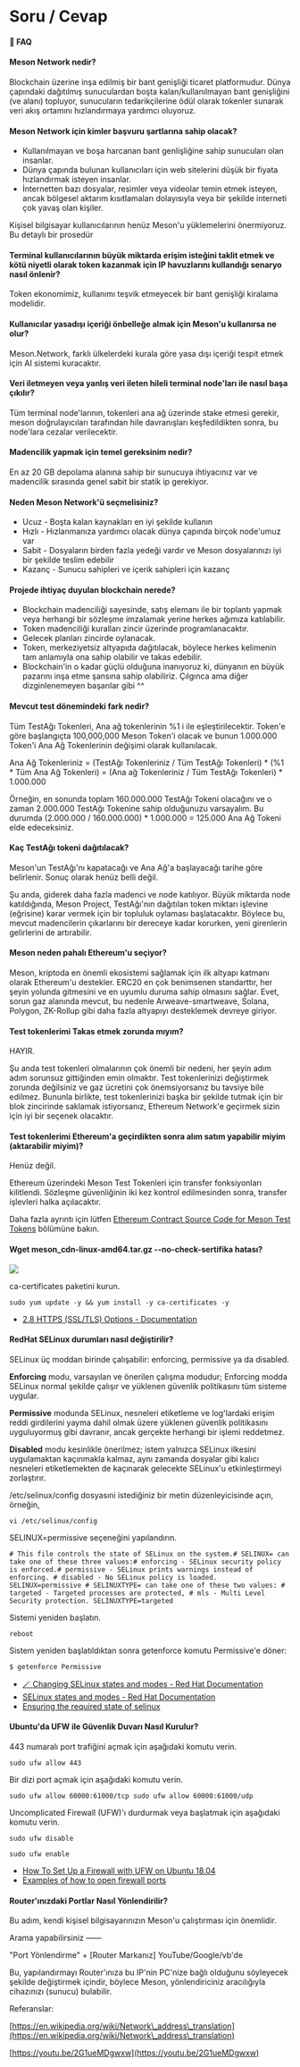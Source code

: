 # Soru / Cevap

#### 🌱 FAQ

#### Meson Network nedir?

Blockchain üzerine inşa edilmiş bir bant genişliği ticaret platformudur. Dünya çapındaki dağıtılmış sunuculardan boşta kalan/kullanılmayan bant genişliğini (ve alanı) topluyor, sunucuların tedarikçilerine ödül olarak tokenler sunarak veri akış ortamını hızlandırmaya yardımcı oluyoruz.

#### Meson Network için kimler başvuru şartlarına sahip olacak?

* Kullanılmayan ve boşa harcanan bant genlişliğine sahip sunucuları olan insanlar.
* Dünya çapında bulunan kullanıcıları için web sitelerini düşük bir fiyata hızlandırmak isteyen insanlar.
* İnternetten bazı dosyalar, resimler veya videolar temin etmek isteyen, ancak bölgesel aktarım kısıtlamaları dolayısıyla veya bir şekilde interneti çok yavaş olan kişiler.

Kişisel bilgisayar kullanıcılarının henüz Meson'u yüklemelerini önermiyoruz. Bu detaylı bir prosedür

#### Terminal kullanıcılarının büyük miktarda erişim isteğini taklit etmek ve kötü niyetli olarak token kazanmak için IP havuzlarını kullandığı senaryo nasıl önlenir?

Token ekonomimiz, kullanımı teşvik etmeyecek bir bant genişliği kiralama modelidir.

#### Kullanıcılar yasadışı içeriği önbelleğe almak için Meson'u kullanırsa ne olur?

Meson.Network, farklı ülkelerdeki kurala göre yasa dışı içeriği tespit etmek için AI sistemi kuracaktır.

#### Veri iletmeyen veya yanlış veri ileten hileli terminal node'ları ile nasıl başa çıkılır?

Tüm terminal node'larının, tokenleri ana ağ üzerinde stake etmesi gerekir, meson doğrulayıcıları tarafından hile davranışları keşfedildikten sonra, bu node'lara cezalar verilecektir.

#### Madencilik yapmak için temel gereksinim nedir?

En az 20 GB depolama alanına sahip bir sunucuya ihtiyacınız var ve madencilik sırasında genel sabit bir statik ip gerekiyor.

#### Neden Meson Network'ü seçmelisiniz?

* Ucuz - Boşta kalan kaynakları en iyi şekilde kullanın
* Hızlı - Hızlanmanıza yardımcı olacak dünya çapında birçok node'umuz var
* Sabit - Dosyaların birden fazla yedeği vardır ve Meson dosyalarınızı iyi bir şekilde teslim edebilir
* Kazanç - Sunucu sahipleri ve içerik sahipleri için kazanç

#### Projede ihtiyaç duyulan blockchain nerede?

* Blockchain madenciliği sayesinde, satış elemanı ile bir toplantı yapmak veya herhangi bir sözleşme imzalamak yerine herkes ağımıza katılabilir.
* Token madenciliği kuralları zincir üzerinde programlanacaktır.
* Gelecek planları zincirde oylanacak.
* Token, merkeziyetsiz altyapıda dağıtılacak, böylece herkes kelimenin tam anlamıyla ona sahip olabilir ve takas edebilir.
* Blockchain'in o kadar güçlü olduğuna inanıyoruz ki, dünyanın en büyük pazarını inşa etme şansına sahip olabiliriz. Çılgınca ama diğer dizginlenemeyen başarılar gibi ^^

#### Mevcut test dönemindeki fark nedir?

Tüm TestAğı Tokenleri, Ana ağ tokenlerinin %1 i ile eşleştirilecektir. Token'e göre başlangıçta 100,000,000 Meson Token'i olacak ve bunun 1.000.000 Token'i Ana Ağ Tokenlerinin değişimi olarak kullanılacak.

Ana Ağ Tokenleriniz = (TestAğı Tokenleriniz / Tüm TestAğı Tokenleri) \* (%1 \* Tüm Ana Ağ Tokenleri) = (Ana ağ Tokenleriniz / Tüm TestAğı Tokenleri) \* 1.000.000

Örneğin, en sonunda toplam 160.000.000 TestAğı Tokeni olacağını ve o zaman 2.000.000 TestAğı Tokenine sahip olduğunuzu varsayalım. Bu durumda (2.000.000 / 160.000.000) \* 1.000.000 = 125.000 Ana Ağ Tokeni elde edeceksiniz.

#### Kaç TestAğı tokeni dağıtılacak?

Meson'un TestAğı'nı kapatacağı ve Ana Ağ'a başlayacağı tarihe göre belirlenir. Sonuç olarak henüz belli değil.

Şu anda, giderek daha fazla madenci ve node katılıyor. Büyük miktarda node katıldığında, Meson Project, TestAğı'nın dağıtılan token miktarı işlevine (eğrisine) karar vermek için bir topluluk oylaması başlatacaktır. Böylece bu, mevcut madencilerin çıkarlarını bir dereceye kadar korurken, yeni girenlerin gelirlerini de artırabilir.

#### Meson neden pahalı Ethereum'u seçiyor?

Meson, kriptoda en önemli ekosistemi sağlamak için ilk altyapı katmanı olarak Ethereum'u destekler. ERC20 en çok benimsenen standarttır, her şeyin yolunda gitmesini ve en uyumlu duruma sahip olmasını sağlar. Evet, sorun gaz alanında mevcut, bu nedenle Arweave-smartweave, Solana, Polygon, ZK-Rollup gibi daha fazla altyapıyı desteklemek devreye giriyor.

#### Test tokenlerimi Takas etmek zorunda mıyım?

HAYIR.

Şu anda test tokenleri olmalarının çok önemli bir nedeni, her şeyin adım adım sorunsuz gittiğinden emin olmaktır. Test tokenlerinizi değiştirmek zorunda değilsiniz ve gaz ücretini çok önemsiyorsanız bu tavsiye bile edilmez. Bununla birlikte, test tokenlerinizi başka bir şekilde tutmak için bir blok zincirinde saklamak istiyorsanız, Ethereum Network'e geçirmek sizin için iyi bir seçenek olacaktır.

#### Test tokenlerimi Ethereum'a geçirdikten sonra alım satım yapabilir miyim (aktarabilir miyim)?

Henüz değil.

Ethereum üzerindeki Meson Test Tokenleri için transfer fonksiyonları kilitlendi. Sözleşme güvenliğinin iki kez kontrol edilmesinden sonra, transfer işlevleri halka açılacaktır.

Daha fazla ayrıntı için lütfen [Ethereum Contract Source Code for Meson Test Tokens](https://etherscan.io/address/0x318b13467537f58890002847fe71eb2a74b6a5a5#code) bölümüne bakın.

#### Wget meson\_cdn-linux-amd64.tar.gz --no-check-sertifika hatası?

![](https://docs.meson.network/assets/wget-error.b6fa20cf.png)

ca-certificates paketini kurun.

`sudo yum update -y && yum install -y ca-certificates -y`

* [2.8 HTTPS (SSL/TLS) Options - Documentation](https://www.gnu.org/software/wget/manual/html\_node/HTTPS-\_0028SSL\_002fTLS\_0029-Options.html)

#### RedHat SELinux durumları nasıl değiştirilir?

SELinux üç moddan birinde çalışabilir: enforcing, permissive ya da disabled.

**Enforcing** modu, varsayılan ve önerilen çalışma modudur; Enforcing modda SELinux normal şekilde çalışır ve yüklenen güvenlik politikasını tüm sisteme uygular.

**Permissive** modunda SELinux, nesneleri etiketleme ve log'lardaki erişim reddi girdilerini yayma dahil olmak üzere yüklenen güvenlik politikasını uyguluyormuş gibi davranır, ancak gerçekte herhangi bir işlemi reddetmez.

**Disabled** modu kesinlikle önerilmez; istem yalnızca SELinux ilkesini uygulamaktan kaçınmakla kalmaz, aynı zamanda dosyalar gibi kalıcı nesneleri etiketlemekten de kaçınarak gelecekte SELinux'u etkinleştirmeyi zorlaştırır.

&#x20;/etc/selinux/config dosyasıni istediğiniz bir metin düzenleyicisinde açın, örneğin,

`vi /etc/selinux/config`

SELINUX=permissive seçeneğini yapılandırın.

`# This file controls the state of SELinux on the system.# SELINUX= can take one of these three values:# enforcing - SELinux security policy is enforced.# permissive - SELinux prints warnings instead of enforcing. # disabled - No SELinux policy is loaded. SELINUX=permissive # SELINUXTYPE= can take one of these two values: # targeted - Targeted processes are protected, # mls - Multi Level Security protection. SELINUXTYPE=targeted`

Sistemi yeniden başlatın.

`reboot`

Sistem yeniden başlatıldıktan sonra getenforce komutu Permissive'e döner:

`$ getenforce Permissive`

* [🪄 Changing SELinux states and modes - Red Hat Documentation](https://access.redhat.com/documentation/en-us/red\_hat\_enterprise\_linux/8/html/using\_selinux/changing-selinux-states-and-modes\_using-selinux)
* [SELinux states and modes - Red Hat Documentation](https://access.redhat.com/documentation/en-us/red\_hat\_enterprise\_linux/8/html/using\_selinux/getting-started-with-selinux\_using-selinux)
* [Ensuring the required state of selinux](https://access.redhat.com/documentation/en-us/red\_hat\_enterprise\_linux/8/html/configuring\_basic\_system\_settings/assembly\_configuring-system-security\_configuring-basic-system-settings#proc\_ensuring-the-required-state-of-selinux\_assembly\_configuring-system-security)

#### Ubuntu'da UFW ile Güvenlik Duvarı Nasıl Kurulur?

443 numaralı port trafiğini açmak için aşağıdaki komutu verin.

`sudo ufw allow 443`

Bir dizi port açmak için aşağıdaki komutu verin.

`sudo ufw allow 60000:61000/tcp sudo ufw allow 60000:61000/udp`

Uncomplicated Firewall (UFW)'ı durdurmak veya başlatmak için aşağıdaki komutu verin.

`sudo ufw disable`

`sudo ufw enable`

* [How To Set Up a Firewall with UFW on Ubuntu 18.04](https://www.digitalocean.com/community/tutorials/how-to-set-up-a-firewall-with-ufw-on-ubuntu-18-04)
* [Examples of how to open firewall ports](https://www.ibm.com/docs/es/spectrum-scale/5.1.0?topic=firewall-examples-how-open-ports)

#### Router'ınızdaki Portlar Nasıl Yönlendirilir?

Bu adım, kendi kişisel bilgisayarınızın Meson'u çalıştırması için önemlidir.

Arama yapabilirsiniz ——

"Port Yönlendirme" + \[Router Markanız] YouTube/Google/vb'de

Bu, yapılandırmayı Router'ınıza bu IP'nin PC'nize bağlı olduğunu söyleyecek şekilde değiştirmek içindir, böylece Meson, yönlendiriciniz aracılığıyla cihazınızı (sunucu) bulabilir.

Referanslar:

[https://en.wikipedia.org/wiki/Network\_address\_translation](https://en.wikipedia.org/wiki/Network\_address\_translation)

[https://youtu.be/2G1ueMDgwxw](https://youtu.be/2G1ueMDgwxw)
